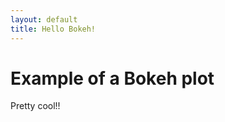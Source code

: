 ```yaml
---
layout: default
title: Hello Bokeh!
---
```

<h1>Example of a Bokeh plot</h1>
<p>Pretty cool!!</p>
<div id="myplot" ></div>
<script type="text/python">
from browser import document, window
import random

# 'importing' the library
Bokeh = window.Bokeh
plt = Bokeh.Plotting

# create some data and a ColumnDataSource
lx = [-0.5 + i * (20.5 - -0.5)/10.0 for i in range(10) ]
ly = [ v * 0.5 + 3.0 for v in lx]
source = Bokeh.ColumnDataSource.new({
    'data': {'x': lx, 'y': ly}
})
# create some ranges for the plot
#xdr = Bokeh.Range1d.new({ "start": lx[0], "end": lx[-1] });
ydr = Bokeh.Range1d.new({ "start": -0.5, "end": 20.5 });

# make the plot and add some tools
tools = "pan,crosshair,zoom_in,zoom_out,reset,save"
p = plt.figure({'title': "Simple Line Graph", 'tools': tools})
#add a Line glyph
p.line({"x": {"field" : "x"}, "y": {"field": "y"}, "source" : source,
    "line_color": "#666699",
    "line_width": 2
})
p.y_range=ydr
#p.yaxis.axis_line_color = "green"
#p.xaxis.axis_line_color = "blue"

# show the plot
mydiv = document['myplot']
plt.show(p, mydiv.elt)
</script>
